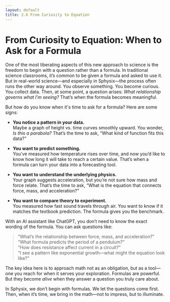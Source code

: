 ```yaml
---
layout: default
title: 2.6 From Curiosity to Equation
---
```


# From Curiosity to Equation: When to Ask for a Formula

One of the most liberating aspects of this new approach to science is the freedom to begin with a question rather than a formula. In traditional science classrooms, it’s common to be given a formula and asked to use it. But in real-world science—and especially in Sphysix—the process often runs the other way around. You observe something. You become curious. You collect data. Then, at some point, a question arises: *What relationship governs what I’m seeing?* That’s when the formula becomes meaningful.

But how do you know when it's time to ask for a formula? Here are some signs:

- **You notice a pattern in your data.**  
  Maybe a graph of height vs. time curves smoothly upward. You wonder, *Is this a parabola?* That’s the time to ask, “What kind of function fits this data?”

- **You want to predict something.**  
  You’ve measured how temperature rises over time, and now you’d like to know how long it will take to reach a certain value. That’s when a formula can turn your data into a forecasting tool.

- **You want to understand the underlying physics.**  
  Your graph suggests acceleration, but you’re not sure how mass and force relate. That’s the time to ask, “What is the equation that connects force, mass, and acceleration?”

- **You want to compare theory to experiment.**  
  You measured how fast sound travels through air. You want to know if it matches the textbook prediction. The formula gives you the benchmark.

With an AI assistant like ChatGPT, you don’t need to know the exact wording of the formula. You can ask questions like:

> “What’s the relationship between force, mass, and acceleration?”  
> “What formula predicts the period of a pendulum?”  
> “How does resistance affect current in a circuit?”  
> “I see a pattern like exponential growth—what might the equation look like?”

The key idea here is to approach math not as an obligation, but as a tool—one you reach for when it serves your exploration. Formulas are powerful. But they become *alive* when they answer a question you truly care about.

In Sphysix, we don’t begin with formulas. We let the questions come first. Then, when it’s time, we bring in the math—not to impress, but to illuminate.
